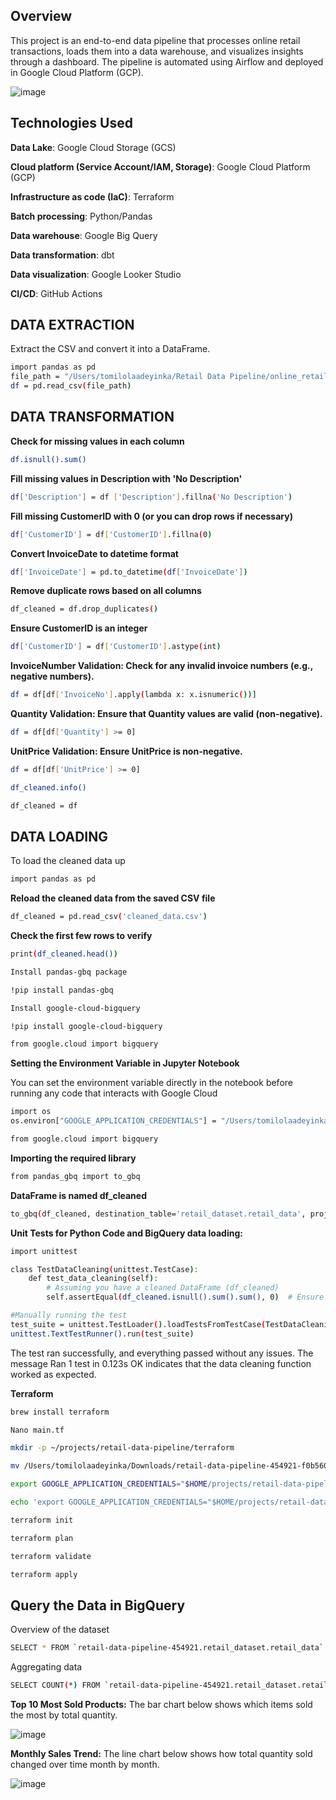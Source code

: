 ## Overview

This project is an end-to-end data pipeline that processes online retail transactions, loads them into a data warehouse, and visualizes insights through a dashboard. The pipeline is automated using Airflow and deployed in Google Cloud Platform (GCP).

![image](https://github.com/user-attachments/assets/f27576d0-2ef5-44ce-bfbf-36f99fb7e3b5)


## Technologies Used

**Data Lake**: Google Cloud Storage (GCS)

**Cloud platform (Service Account/IAM, Storage)**: Google Cloud Platform (GCP)

**Infrastructure as code (IaC)**: Terraform

**Batch processing**: Python/Pandas

**Data warehouse**: Google Big Query

**Data transformation**: dbt

**Data visualization**: Google Looker Studio

**CI/CD**: GitHub Actions


## DATA EXTRACTION

Extract the CSV and convert it into a DataFrame.

```bash
import pandas as pd
file_path = "/Users/tomilolaadeyinka/Retail Data Pipeline/online_retail.csv"
df = pd.read_csv(file_path)
```

## DATA TRANSFORMATION

**Check for missing values in each column**

```bash 
df.isnull().sum()
```

**Fill missing values in Description with 'No Description'**

```bash
df['Description'] = df ['Description'].fillna('No Description')
```

**Fill missing CustomerID with 0 (or you can drop rows if necessary)**

```bash
df['CustomerID'] = df['CustomerID'].fillna(0)
```

**Convert InvoiceDate to datetime format**

```bash
df['InvoiceDate'] = pd.to_datetime(df['InvoiceDate'])
```

**Remove duplicate rows based on all columns**

```bash
df_cleaned = df.drop_duplicates()
```

**Ensure CustomerID is an integer**

```bash
df['CustomerID'] = df['CustomerID'].astype(int)
```

**InvoiceNumber Validation: Check for any invalid invoice numbers (e.g., negative numbers).**

```bash
df = df[df['InvoiceNo'].apply(lambda x: x.isnumeric())]
```

**Quantity Validation: Ensure that Quantity values are valid (non-negative).**

```bash
df = df[df['Quantity'] >= 0]
```

**UnitPrice Validation: Ensure UnitPrice is non-negative.**

```bash
df = df[df['UnitPrice'] >= 0]
```
```bash
df_cleaned.info()
```
```bash
df_cleaned = df
```

## DATA LOADING

To load the cleaned data up 

```bash
import pandas as pd
```

**Reload the cleaned data from the saved CSV file**

```bash
df_cleaned = pd.read_csv('cleaned_data.csv')
```

**Check the first few rows to verify**

```bash
print(df_cleaned.head())
```
```bash
Install pandas-gbq package
```
```bash
!pip install pandas-gbq
```
```bash
Install google-cloud-bigquery
```
```bash
!pip install google-cloud-bigquery
```
```bash
from google.cloud import bigquery
```

**Setting the Environment Variable in Jupyter Notebook**

You can set the environment variable directly in the notebook before running any code that interacts with Google Cloud

```bash
import os
os.environ["GOOGLE_APPLICATION_CREDENTIALS"] = "/Users/tomilolaadeyinka/Downloads/retail-data-pipeline-454921-f0b5600c14e2.json"
```
```bash
from google.cloud import bigquery
```

**Importing the required library**
```bash
from pandas_gbq import to_gbq
```
**DataFrame is named df_cleaned**
```bash
to_gbq(df_cleaned, destination_table='retail_dataset.retail_data', project_id='retail-data-pipeline-454921', if_exists='replace')
```

**Unit Tests for Python Code and BigQuery data loading:**
```bash
import unittest

class TestDataCleaning(unittest.TestCase):
    def test_data_cleaning(self):
        # Assuming you have a cleaned DataFrame (df_cleaned)
        self.assertEqual(df_cleaned.isnull().sum().sum(), 0)  # Ensure no missing values

#Manually running the test
test_suite = unittest.TestLoader().loadTestsFromTestCase(TestDataCleaning)
unittest.TextTestRunner().run(test_suite)
```

The test ran successfully, and everything passed without any issues. The message Ran 1 test in 0.123s OK indicates that the data cleaning function worked as expected.

**Terraform**

```bash
brew install terraform
```
```bash
Nano main.tf
```
```bash
mkdir -p ~/projects/retail-data-pipeline/terraform
```
```bash
mv /Users/tomilolaadeyinka/Downloads/retail-data-pipeline-454921-f0b5600c14e2.json ~/projects/retail-data-pipeline/terraform/
```
```bash
export GOOGLE_APPLICATION_CREDENTIALS="$HOME/projects/retail-data-pipeline/terraform/retail-data-pipeline-454921-f0b5600c14e2.json"
```
```bash
echo 'export GOOGLE_APPLICATION_CREDENTIALS="$HOME/projects/retail-data-pipeline/terraform/retail-data-pipeline-454921-f0b5600c14e2.json"' >> ~/.zshrc
```
```bash
terraform init
```
```bash
terraform plan
```
```bash
terraform validate
```
```bash
terraform apply
```

## Query the Data in BigQuery

Overview of the dataset

```bash
SELECT * FROM `retail-data-pipeline-454921.retail_dataset.retail_data` LIMIT 10;
```

Aggregating data

```bash
SELECT COUNT(*) FROM `retail-data-pipeline-454921.retail_dataset.retail_data`;
```
**Top 10 Most Sold Products:**
The bar chart below shows which items sold the most by total quantity.

![image](https://github.com/user-attachments/assets/72313248-6f93-4474-a4e3-6a5d274792ea)


**Monthly Sales Trend:**
The line chart below shows how total quantity sold changed over time month by month.

![image](https://github.com/user-attachments/assets/889646ea-ac9f-4cf7-857a-490d009969c7)





















